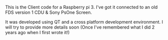 This is the Client code for a Raspberry pi 3. I've got it connected to an old FDS version 1 CDU & Sony PsOne Screen.

It was developed using QT and a cross platform development environment. I will try to provide more details soon (Once I've remembered what I did 2 years ago when I first wrote it!)
